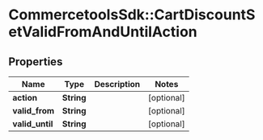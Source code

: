 # CommercetoolsSdk::CartDiscountSetValidFromAndUntilAction

## Properties
Name | Type | Description | Notes
------------ | ------------- | ------------- | -------------
**action** | **String** |  | [optional] 
**valid_from** | **String** |  | [optional] 
**valid_until** | **String** |  | [optional] 

